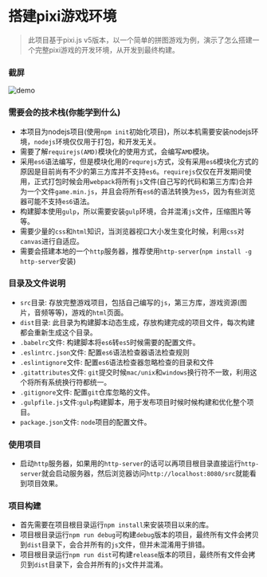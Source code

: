 # 搭建pixi游戏环境
>此项目基于pixi.js v5版本，以一个简单的拼图游戏为例，演示了怎么搭建一个完整pixi游戏的开发环境，从开发到最终构建。

### 截屏

![demo](E:\github\pixi-jigsaw\doc\demo.png)



### 需要会的技术栈(你能学到什么)

* 本项目为nodejs项目(使用`npm init`初始化项目)，所以本机需要安装nodejs环境，`nodejs`环境仅仅用于打包，和开发无关。
* 需要了解`requirejs(AMD)`模块化的使用方式，会编写`AMD`模块。
* 采用`es6`语法编写，但是模块化用的`requrejs`方式，没有采用`es6`模块化方式的原因是目前尚有不少的第三方库并不支持`es6`。`requirejs`仅仅在开发期间使用，正式打包时候会用`webpack`将所有`js`文件(自己写的代码和第三方库)合并为一个文件`game.min.js`，并且会将所有`es6`的语法转换为`es5`，因为有些浏览器可能不支持`es6`语法。
* 构建脚本使用`gulp`，所以需要安装`gulp`环境，合并混淆`js`文件，压缩图片等等。
* 需要少量的`css`和`html`知识，当浏览器视口大小发生变化时候，利用`css`对`canvas`进行自适应。
* 需要会搭建本地的一个`http`服务器，推荐使用`http-server`(`npm install -g http-server`安装)

### 目录及文件说明
* `src`目录: 存放完整游戏项目，包括自己编写的`js`，第三方库，游戏资源(图片，音频等等)，游戏的`html`页面。
* `dist`目录: 此目录为构建脚本动态生成，存放构建完成的项目文件，每次构建都会重新生成这个目录。
* `.babelrc`文件: 构建脚本将`es6`转`es5`时候需要的配置文件。
* `.eslintrc.json`文件: 配置`es6`语法检查器语法检查规则
* `.eslintignore`文件: 配置`es6`语法检查器忽略检查的目录和文件
* `.gitattributes`文件: `git`提交时候`mac/unix`和`windows`换行符不一致，利用这个将所有系统换行符都统一。
* `.gitignore`文件: 配置`git`仓库忽略的文件。
* `.gulpfile.js`文件:`gulp`构建脚本，用于发布项目时候时候构建和优化整个项目。
* `package.json`文件: `node`项目的配置文件。

### 使用项目
* 启动`http`服务器，如果用的`http-server`的话可以再项目根目录直接运行`http-server`就会启动服务器，然后浏览器访问`http://localhost:8080/src`就能看到项目效果。


### 项目构建
* 首先需要在项目根目录运行`npm install`来安装项目以来的库。
* 项目根目录运行`npm run debug`可构建`debug`版本的项目，最终所有文件会拷贝到`dist`目录下，会合并所有的`js`文件，但并未混淆用于排错。
* 项目根目录运行`npm run dist`可构建`release`版本的项目，最终所有文件会拷贝到`dist`目录下，会合并所有的`js`文件并混淆。